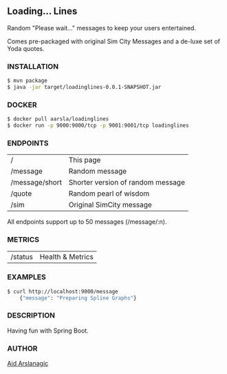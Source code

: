 ## Loading... Lines

Random "Please wait..." messages to keep your users entertained.

Comes pre-packaged with original Sim City Messages and a de-luxe set of Yoda quotes.

### INSTALLATION

```bash
$ mvn package
$ java -jar target/loadinglines-0.0.1-SNAPSHOT.jar
```

### DOCKER

```bash
$ docker pull aarsla/loadinglines
$ docker run -p 9000:9000/tcp -p 9001:9001/tcp loadinglines
```

### ENDPOINTS

|               |               |
| ------------- |:--------------|
| /      | This page |
| /message      | Random message      |
| /message/short | Shorter version of random message      |
| /quote | Random pearl of wisdom   |
| /sim | Original SimCity message      |

All endpoints support up to 50 messages (/message/:n).

### METRICS

|               |               |
| ------------- |:--------------|
| /status      | Health & Metrics |

### EXAMPLES

```bash
$ curl http://localhost:9000/message
    {"message": "Preparing Spline Graphs"}
```

### DESCRIPTION

Having fun with Spring Boot.

### AUTHOR

[Aid Arslanagic](https://github.com/aarsla)